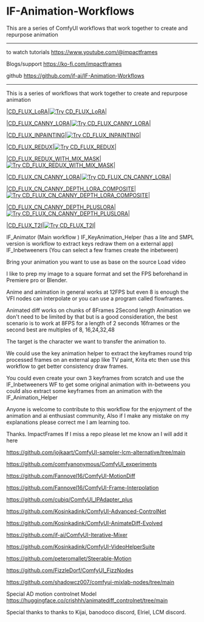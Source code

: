 # IF-Animation-Workflows
This are a series of ComfyUI workflows that work together to create and repurpose animation
                                   
--------------------------------------------------------

to watch tutorials
https://www.youtube.com/@impactframes

Blogs/support
https://ko-fi.com/impactframes

github 
https://github.com/if-ai/IF-Animation-Workflows

--------------------------------------------------------
This is a series of workflows that work together to create and repurpose animation 


|[CD_FLUX_LoRA](workflows/CD_FLUX_LoRA.json)|[![Try CD_FLUX_LoRA](https://beta.app.comfydeploy.com/button)](https://beta.app.comfydeploy.com/home?gpu=A10G&comfyui_version=a7fe0a94dee08754f97b0171e15c1f2271aa37be&timeout=15&nodes=&workflowLink=https%3A%2F%2Fraw.githubusercontent.com%2Fif-ai%2FIF-Animation-Workflows%2Frefs%2Fheads%2Fmain%2FCD_FLUX_LoRA.json)|

|[CD_FLUX_CANNY_LORA](workflows/CD_FLUX_CANNY_LORA.json)|[![Try CD_FLUX_CANNY_LORA](https://beta.app.comfydeploy.com/button)](https://beta.app.comfydeploy.com/home?gpu=A10G&comfyui_version=a7fe0a94dee08754f97b0171e15c1f2271aa37be&timeout=15&nodes=&workflowLink=https%3A%2F%2Fraw.githubusercontent.com%2Fif-ai%2FIF-Animation-Workflows%2Frefs%2Fheads%2Fmain%2FCD_FLUX_CANNY_LORA.json)|

|[CD_FLUX_INPAINTING](workflows/CD_FLUX_INPAINTING.json)|[![Try CD_FLUX_INPAINTING](https://beta.app.comfydeploy.com/button)](https://beta.app.comfydeploy.com/home?gpu=A10G&comfyui_version=a7fe0a94dee08754f97b0171e15c1f2271aa37be&timeout=15&nodes=&workflowLink=https%3A%2F%2Fraw.githubusercontent.com%2Fif-ai%2FIF-Animation-Workflows%2Frefs%2Fheads%2Fmain%2FCD_FLUX_INPAINTING.json)|

|[CD_FLUX_REDUX](workflows/CD_FLUX_REDUX.json)|[![Try CD_FLUX_REDUX](https://beta.app.comfydeploy.com/button)](https://beta.app.comfydeploy.com/home?gpu=A10G&comfyui_version=a7fe0a94dee08754f97b0171e15c1f2271aa37be&timeout=15&nodes=&workflowLink=https%3A%2F%2Fraw.githubusercontent.com%2Fif-ai%2FIF-Animation-Workflows%2Frefs%2Fheads%2Fmain%2FCD_FLUX_REDUX.json)|

|[CD_FLUX_REDUX_WITH_MIX_MASK](workflows/CD_FLUX_REDUX_WITH_MIX_MASK.json)|[![Try CD_FLUX_REDUX_WITH_MIX_MASK](https://beta.app.comfydeploy.com/button)](https://beta.app.comfydeploy.com/home?gpu=A10G&comfyui_version=a7fe0a94dee08754f97b0171e15c1f2271aa37be&timeout=15&nodes=&workflowLink=https%3A%2F%2Fraw.githubusercontent.com%2Fif-ai%2FIF-Animation-Workflows%2Frefs%2Fheads%2Fmain%2FCD_FLUX_REDUX_WITH_MIX_MASK.json)|

|[CD_FLUX_CN_CANNY_LORA](workflows/CD_FLUX_CN_CANNY_LORA.json)|[![Try CD_FLUX_CN_CANNY_LORA](https://beta.app.comfydeploy.com/button)](https://beta.app.comfydeploy.com/home?gpu=A10G&comfyui_version=a7fe0a94dee08754f97b0171e15c1f2271aa37be&timeout=15&nodes=&workflowLink=https%3A%2F%2Fraw.githubusercontent.com%2Fif-ai%2FIF-Animation-Workflows%2Frefs%2Fheads%2Fmain%2FCD_FLUX_CN_CANNY_LORA.json)|

|[CD_FLUX_CN_CANNY_DEPTH_LORA_COMPOSITE](workflows/CD_FLUX_CN_CANNY_DEPTH_LORA_COMPOSITE.json)|[![Try CD_FLUX_CN_CANNY_DEPTH_LORA_COMPOSITE](https://beta.app.comfydeploy.com/button)](https://beta.app.comfydeploy.com/home?gpu=A10G&comfyui_version=a7fe0a94dee08754f97b0171e15c1f2271aa37be&timeout=15&nodes=Fannovel16%2Fcomfyui_controlnet_aux%401e9eac6&workflowLink=https%3A%2F%2Fraw.githubusercontent.com%2Fif-ai%2FIF-Animation-Workflows%2Frefs%2Fheads%2Fmain%2FCD_FLUX_CN_CANNY_DEPTH_LORA_COMPOSITE.json)|

|[CD_FLUX_CN_CANNY_DEPTH_PLUSLORA](workflows/CD_FLUX_CN_CANNY_DEPTH_PLUSLORA.json)|[![Try CD_FLUX_CN_CANNY_DEPTH_PLUSLORA](https://beta.app.comfydeploy.com/button)](https://beta.app.comfydeploy.com/home?gpu=A10G&comfyui_version=a7fe0a94dee08754f97b0171e15c1f2271aa37be&timeout=15&nodes=Fannovel16%2Fcomfyui_controlnet_aux%401e9eac6&workflowLink=https%3A%2F%2Fraw.githubusercontent.com%2Fif-ai%2FIF-Animation-Workflows%2Frefs%2Fheads%2Fmain%2FCD_FLUX_CN_CANNY_DEPTH_PLUSLORA.json)|

|[CD_FLUX_T2I](workflows/CD_FLUX_T2I.json)|[![Try CD_FLUX_T2I](https://beta.app.comfydeploy.com/button)](https://beta.app.comfydeploy.com/home?gpu=A10G&comfyui_version=a7fe0a94dee08754f97b0171e15c1f2271aa37be&timeout=15&nodes=&workflowLink=https%3A%2F%2Fraw.githubusercontent.com%2Fif-ai%2FIF-Animation-Workflows%2Frefs%2Fheads%2Fmain%2FCD_FLUX_T2I.json)|



IF_Animator (Main workflow )
IF_KeyAnimation_Helper (has a lite and SMPL version is workflow to extract keys redraw them on a external app)
IF_Inbetweeners (You can select a few frames create the inbetween)

Bring your animation you want to use as base on the source Load video 

I like to prep my image to a square format and set the FPS beforehand in Premiere pro or Blender. 

Anime and animation in general works at 12FPS but even 8 is enough the VFI nodes can interpolate or you can use a program called flowframes.

Animated diff works on chunks of 8Frames 2Second length Animation we don't need to be limited by that but is a good consideration, the best scenario is to work at 8FPS for a length of 2 seconds 16frames or the second best are multiples of 8, 16,24,32,48

The target is the character we want to transfer the animation to.

We could use the key animation helper to extract the keyframes round trip processed frames on an external app like TV paint, Krita etc then use this workflow to get better consistency draw frames.

You could even create your own 3 keyframes from scratch and use the IF_Inbetweeners WF to get some original animation with in-betweens you could also extract some keyframes from an animation with the IF_Animation_Helper 

Anyone is welcome to contribute to this workflow for the enjoyment of the animation and ai enthusiast community, Also if I make any mistake on my explanations please correct me I am learning too.

Thanks.
ImpactFrames
If I miss a repo please let me know an I will add it here

https://github.com/jojkaart/ComfyUI-sampler-lcm-alternative/tree/main

https://github.com/comfyanonymous/ComfyUI_experiments

https://github.com/Fannovel16/ComfyUI-MotionDiff

https://github.com/Fannovel16/ComfyUI-Frame-Interpolation

https://github.com/cubiq/ComfyUI_IPAdapter_plus

https://github.com/Kosinkadink/ComfyUI-Advanced-ControlNet

https://github.com/Kosinkadink/ComfyUI-AnimateDiff-Evolved

https://github.com/if-ai/ComfyUI-Iterative-Mixer

https://github.com/Kosinkadink/ComfyUI-VideoHelperSuite

https://github.com/peteromallet/Steerable-Motion

https://github.com/FizzleDorf/ComfyUI_FizzNodes

https://github.com/shadowcz007/comfyui-mixlab-nodes/tree/main

Special AD motion controlnet Model
https://huggingface.co/crishhh/animatediff_controlnet/tree/main

Special thanks to thanks to Kijai, banodoco discord, Elriel, LCM discord.

    

